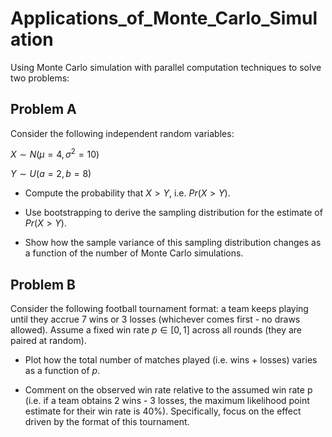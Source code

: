 # Applications_of_Monte_Carlo_Simulation
Using Monte Carlo simulation with parallel computation techniques to solve two problems:

## Problem A

Consider the following independent random variables:

$X∼N(μ=4,σ^2=10)$

$Y∼U(a=2,b=8)$

* Compute the probability that $X>Y$, i.e. $Pr(X>Y)$.

* Use bootstrapping to derive the sampling distribution for the estimate of $Pr(X>Y)$.

* Show how the sample variance of this sampling distribution changes as a function of the number of Monte Carlo simulations.

## Problem B

Consider the following football tournament format: a team keeps playing until they accrue 7 wins or 3 losses (whichever comes first - no draws allowed). Assume a fixed win rate $p∈[0,1]$ across all rounds (they are paired at random).

* Plot how the total number of matches played (i.e. wins + losses) varies as a function of $p$.

* Comment on the observed win rate relative to the assumed win rate p (i.e. if a team obtains 2 wins - 3 losses, the maximum likelihood point estimate for their win rate is 40%). Specifically, focus on the effect driven by the format of this tournament.
